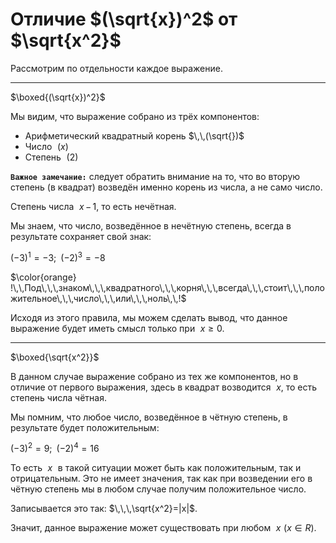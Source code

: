 # Отличие $(\sqrt{x})^2$ от $\sqrt{x^2}$

Рассмотрим по отдельности каждое выражение.
***
 $\boxed{(\sqrt{x})^2}$
   
   Мы видим, что выражение собрано из трёх компонентов:

   - Арифметический квадратный корень $\,\,(\sqrt{})$
   - Число $\,\,(x)$
   - Степень $\,\,(2)$

   **`Важное замечание:`** следует обратить внимание на то, что во вторую степень (в квадрат) возведён именно корень из числа, а не само число.

   Степень числа $\,\,x\,-\,1,$ то есть нечётная. 
   
   Мы знаем, что число, возведённое в нечётную степень, всегда в результате сохраняет свой знак:

   $(-3)^1=-3;\,\,\,(-2)^3=-8$

   $\color{orange} !\,\,Под\,\,\,знаком\,\,\,квадратного\,\,\,корня\,\,\,всегда\,\,\,стоит\,\,\,положительное\,\,\,число\,\,\,или\,\,\,ноль\,\,!$

   Исходя из этого правила, мы можем сделать вывод, что данное выражение будет иметь смысл только при $\,\,x\geq 0.$
***
 $\boxed{\sqrt{x^2}}$
   
   В данном случае выражение собрано из тех же компонентов, но в отличие от первого выражения, здесь в квадрат возводится $\,\,x$, то есть степень числа чётная.

   Мы помним, что любое число, возведённое в чётную степень, в результате будет положительным:

   $(-3)^2=9;\,\,\,(-2)^4=16$

   То есть $\,\,x\,\,$ в такой ситуации может быть как положительным, так и отрицательным. Это не имеет значения, так как при возведении его в чётную степень мы в любом случае получим положительное число.

   Записывается это так: $\,\,\,\sqrt{x^2}=|x|$.

   Значит, данное выражение может существовать при любом $\,\,x\,\,(x\in R)$.